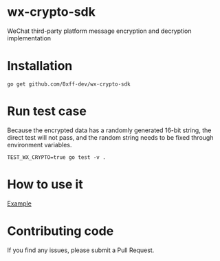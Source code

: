 # wx-crypto-sdk

WeChat third-party platform message encryption and decryption implementation


# Installation

```shell
go get github.com/0xff-dev/wx-crypto-sdk
```

# Run test case

Because the encrypted data has a randomly generated 16-bit string, the direct test will not pass, and the random string needs to be fixed through environment variables.

```
TEST_WX_CRYPTO=true go test -v .
```

# How to use it

[Example](./example/example.go)

# Contributing code

If you find any issues, please submit a Pull Request.

